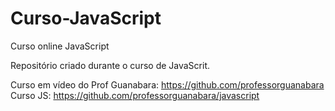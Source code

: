 # Curso-JavaScript
Curso online JavaScript

Repositório criado durante o curso de JavaScrit.

Curso em vídeo do Prof Guanabara:
https://github.com/professorguanabara
Curso JS:
https://github.com/professorguanabara/javascript 
